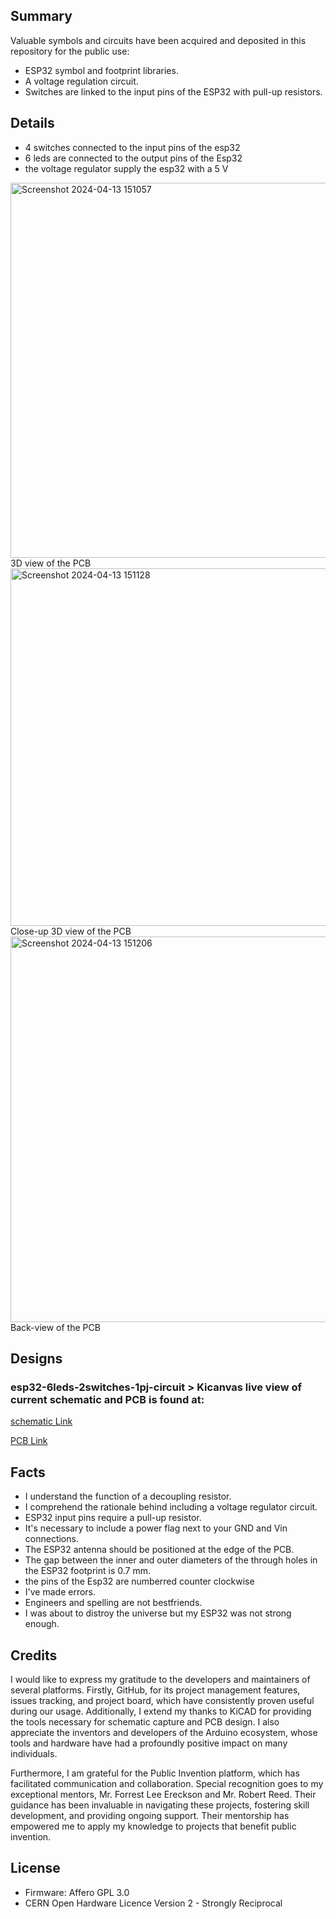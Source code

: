 ## Summary
Valuable symbols and circuits have been acquired and deposited in this repository for the public use:
* ESP32 symbol and footprint libraries.
* A voltage regulation circuit.
* Switches are linked to the input pins of the ESP32 with pull-up resistors.


## Details

* 4 switches connected to the input pins of the esp32
* 6 leds are connected to the output pins of the Esp32
* the voltage regulator supply the esp32 with a 5 V

<img width="600" alt="Screenshot 2024-04-13 151057" src="https://github.com/nk25719/KiCad-esp32-6leds-2switches-1pj-circuit/assets/133608369/bb824a78-c49f-493d-8464-b1ce83a49e79">  
3D view of the PCB 

<img width="572" alt="Screenshot 2024-04-13 151128" src="https://github.com/nk25719/KiCad-esp32-6leds-2switches-1pj-circuit/assets/133608369/c1332fbf-2f6d-4983-9f07-34efd907add3">  
Close-up 3D view of the PCB

<img width="617" alt="Screenshot 2024-04-13 151206" src="https://github.com/nk25719/KiCad-esp32-6leds-2switches-1pj-circuit/assets/133608369/53f85212-560f-4160-bf36-3c6988d04d17">  
Back-view of the PCB

## Designs  
### esp32-6leds-2switches-1pj-circuit > Kicanvas live view of current schematic and PCB is found at:  

[schematic Link](https://kicanvas.org/?github=https%3A%2F%2Fgithub.com%2Fnk25719%2FKiCad-esp32-6leds-2switches-1pj-circuit%2Fblob%2Fmain%2FhomeWork2.kicad_sch)

[PCB Link](https://kicanvas.org/?github=https%3A%2F%2Fgithub.com%2Fnk25719%2FKiCad-esp32-6leds-2switches-1pj-circuit%2Fblob%2Fmain%2FhomeWork2.kicad_pcb)


## Facts

* I understand the function of a decoupling resistor.
* I comprehend the rationale behind including a voltage regulator circuit.
* ESP32 input pins require a pull-up resistor.
* It's necessary to include a power flag next to your GND and Vin connections.
* The ESP32 antenna should be positioned at the edge of the PCB.
* The gap between the inner and outer diameters of the through holes in the ESP32 footprint is 0.7 mm.
* the pins of the Esp32 are numberred counter clockwise
* I've made errors.
* Engineers and spelling are not bestfriends.
* I was about to distroy the universe but my ESP32 was not strong enough.



## Credits
I would like to express my gratitude to the developers and maintainers of several platforms. Firstly, GitHub, for its project management features, issues tracking, and project board, which have consistently proven useful during our usage. Additionally, I extend my thanks to KiCAD for providing the tools necessary for schematic capture and PCB design. I also appreciate the inventors and developers of the Arduino ecosystem, whose tools and hardware have had a profoundly positive impact on many individuals.

Furthermore, I am grateful for the Public Invention platform, which has facilitated communication and collaboration. Special recognition goes to my exceptional mentors, Mr. Forrest Lee Ereckson and Mr. Robert Reed. Their guidance has been invaluable in navigating these projects, fostering skill development, and providing ongoing support. Their mentorship has empowered me to apply my knowledge to projects that benefit public invention.

## License

* Firmware: Affero GPL 3.0
* CERN Open Hardware Licence Version 2 - Strongly Reciprocal
  
